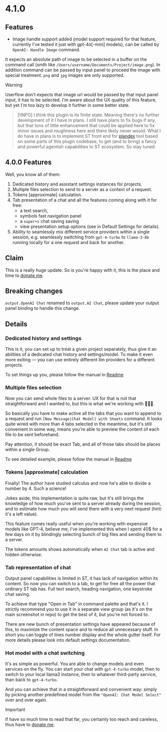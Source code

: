 # 4.1.0

## Features

- Image handle support added (model support required for that feature, currently I've tested it just with gpt-4o[-mini] models), can be called by `OpenAI: Handle Image` command.

It expects an absolute path of image to be selected in a buffer on the command call (smth like `/Users/username/Documents/Project/image.png`). In addition command can be passed by input panel to proceed the image with special treatment. `png` and `jpg` images are only supported.

> [!WARNING]
> Userflow don't expects that image url would be passed by that input panel input, it has to be selected. I'm aware about the UX quality of this feature, but yet I'm too lazy to develop it further in some better state.


> [!INFO]
> I think this plugin is its finite state. Meaning there's no further development of it I have in plans. I still have plans to fix bugs if any, but that tons of little enhancement that could be applied here to fix minor issues and roughness here and there likely never would.
> What I do have in plans is to implement ST front end for [plandex](https://github.com/plandex-ai/plandex) tool based on some parts of this plugin codebase, to get (and to bring) a fancy and powerful agentish capabilities to ST ecosystem. So stay tuned.

## 4.0.0 Features

Well, you know all of them:

1. Dedicated history and assistant settings instances for projects.
2. Multiple files selection to send to a server as a context of a request.
3. Tokens [approximate] calculation.
4. Tab presentation of a chat and all the features coming along with it for free:
    - a text search, 
    - symbols fast navigation panel 
    - a `super+s` chat saving saving
    - view presentation setup options (see in Default Settings for details).
5. Ability to seamlessly mix different service providers within a single session, e.g. seamlessly switching from `gpt-4-turbo` to `llama-3-8b` running locally for a one request and back for another.

## Claim

This is a really huge update. So is you're happy with it, this is the place and time to [donate me](https://github.com/sponsors/yaroslavyaroslav). 

## Breaking changes

`output.OpenAI Chat` renamed to `output.AI Chat`, please update your output panel binding to handle this change.

## Details

### Dedicated history and settings

This is it, you can set up to treat a given project separately, thus give it an abilities of a dedicated chat history and settings/model. To make it even more exiting — you can use entirely different llm providers for a different projects.

To set things up you, please follow the manual in [Readme](https://github.com/yaroslavyaroslav/OpenAI-sublime-text?tab=readme-ov-file#chat-history-management)

### Multiple files selection

Now you can send whole files to a server. UX for that is not that straightforward and I wanted to, but this is what we're working with 💁🏻‍♂️.

So basically you have to make active all the tabs that you want to append to a request and run `[New Message|Chat Model] with Sheets` command. It looks quite wired with more than 4 tabs selected in the meantime, but it's still convenient in some way, means you're able to preview the content of each file to be sent beforehand.

Pay attention, it should be exact Tab, and all of those tabs should be places within a single Group.

To see detailed example, please follow the manual in [Readme](https://github.com/yaroslavyaroslav/OpenAI-sublime-text?tab=readme-ov-file#additional-request-context-management)

### Tokens [approximate] calculation

Finally! The author have studied calculus and now he's able to divide a number by 4. Such a science!

Jokes aside, this implementation is quite raw, but it's still brings the knowledge of how much you've sent to a server already during the session, and to estimate how much you will send there with a very next request (hint: it's a left value).

This feature comes really useful when you're working with expensive models like GPT-4, believe me, I've implemented this when I spent 40$ for a few days on it by blindingly selecting bunch of big files and sending them to a server.

The tokens amounts shows automatically when `AI Chat` tab is active and hidden otherwise.

### Tab representation of chat

Output panel capabilities is limited in ST, it has lack of navigation within its content. So now you can switch to a tab, to get for free all the power that ordinary ST tab has. Full text search, heading navigation, one keystroke chat saving. 

To achieve that type "Open in Tab" in command palette and that's it. I strictly recommend you to use it in a separate view group (as it's on the main screenshot in repo) to get the best of it, but you're not forced to.

There are new bunch of presentation settings have appeared because of this, to maximize the content space and to reduce all unnecessary stuff. In short you can toggle of lines number display and the whole gutter itself. For more details please look into default settings documentation.

### Hot model with a chat switching

It's as simple as powerful. You are able to change models and even services on the fly. You can start your chat with `gpt-4-turbo` model, then to switch to your local llama3 instance, then to whatever third-party service, than back to `gpt-4-turbo`.

And you can achieve that in a straightforward and convenient way: simply by picking another predefined model from the `"OpenAI: Chat Model Select"` over and over again.

> [!IMPORTANT] 
> If have so much time to read that far, you certainly too reach and careless, thus have to [donate me](https://github.com/sponsors/yaroslavyaroslav).
